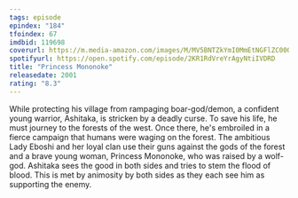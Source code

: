 ```yaml
---
tags: episode
epindex: "184"
tfoindex: 67
imdbid: 119698
coverurl: https://m.media-amazon.com/images/M/MV5BNTZkYmI0MmEtNGFlZC00OWZjLWFjMmItMjk1OWZkOWJiZGVjXkEyXkFqcGdeQXVyMTMxODk2OTU@._V1_SX202_CR0,0,202,300_.jpg
spotifyurl: https://open.spotify.com/episode/2KR1RdVreYrAgyNtiIVDRD
title: "Princess Mononoke"
releasedate: 2001
rating: "8.3"
---
```


While protecting his village from rampaging boar-god/demon, a confident young warrior, Ashitaka, is stricken by a deadly curse. To save his life, he must journey to the forests of the west. Once there, he's embroiled in a fierce campaign that humans were waging on the forest. The ambitious Lady Eboshi and her loyal clan use their guns against the gods of the forest and a brave young woman, Princess Mononoke, who was raised by a wolf-god. Ashitaka sees the good in both sides and tries to stem the flood of blood. This is met by animosity by both sides as they each see him as supporting the enemy.
